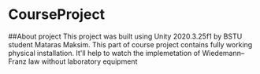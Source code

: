 # CourseProject
 
##About project
This project was built using Unity 2020.3.25f1 by BSTU student Mataras Maksim. This part of course project contains fully working physical installation. It'll help to watch the implemetation of Wiedemann–Franz law without laboratory equipment
